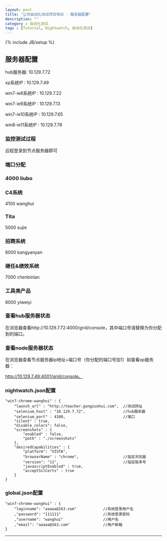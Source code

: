 ```yaml
---
layout: post
title: "公司自动化测试项目培训 - 服务器配置"
description: ""
category : 自动化测试
tags : [Tutorial, Nightwatch, 自动化测试]
---
```

{% include JB/setup %}

## 服务器配置

hub服务器: 10.129.7.72

xp系统IP : 10.129.7.49

win7-ie8系统IP : 10.129.7.22

win7-ie9系统IP : 10.129.7.13

win7-ie10系统IP : 10.129.7.65

win8-ie11系统IP : 10.129.7.78

### 监控测试过程
远程登录到节点服务器即可

### 端口分配

### 4000     liubo

### C4系统
4100        wanghui

### Tita
5000        sujie

### 招聘系统
6000        kangyanyan

### 继任&绩效系统
7000        chenbinlan

### 工具类产品
8000        yiweiyi


### 查看hub服务器状态
在浏览器查看http://10.129.7.72:4000/grid/console，其中端口号请替换为你分配到的端口。

### 查看node服务器状态
在浏览器查看节点服务器ip地址+端口号（你分配的端口号加1）如查看xp服务器：

http://10.129.7.49:4001/grid/console。


### nightwatch.json配置

    "win7-chrome-wanghui" : {
        "launch_url" : "http://teacher.gongzuohui.com",  //测试网址
        "selenium_host" : "10.129.7.72",				 //hub服务器
        "selenium_port" : 4100,							 //端口
        "silent" : true,
        "disable_colors": false,
        "screenshots" : {
            "enabled" : false,
            "path" : "./screenshots"
        },
        "desiredCapabilities" : {
            "platform": "VISTA",
            "browserName" : "chrome",					 //指定浏览器
            "version": "11",                             //指定版本号
            "javascriptEnabled" : true,
            "acceptSslCerts" : true
        }
    }

### global.json配置

    "win7-chrome-wanghui" : {
        "loginname": "aaaaa@163.com"			//系统登录用户名
        ,"password": "111111"		            //系统登录密码
        ,"username": "wanghui" 		            //用户名
        ,"email": "aaaaa@163.com"		        //用户邮箱
    }



---